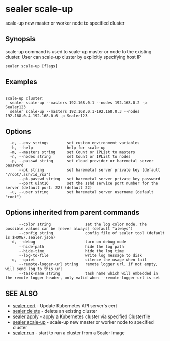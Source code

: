 # sealer scale-up

scale-up new master or worker node to specified cluster

## Synopsis

scale-up command is used to scale-up master or node to the existing cluster. User can scale-up cluster by explicitly
specifying host IP

```
sealer scale-up [flags]
```

## Examples

```

scale-up cluster:
  sealer scale-up --masters 192.168.0.1 --nodes 192.168.0.2 -p Sealer123
  sealer scale-up --masters 192.168.0.1-192.168.0.3 --nodes 192.168.0.4-192.168.0.6 -p Sealer123

```

## Options

```
  -e, --env strings        set custom environment variables
  -h, --help               help for scale-up
  -m, --masters string     set Count or IPList to masters
  -n, --nodes string       set Count or IPList to nodes
  -p, --passwd string      set cloud provider or baremetal server password
      --pk string          set baremetal server private key (default "/root/.ssh/id_rsa")
      --pk-passwd string   set baremetal server private key password
      --port uint16        set the sshd service port number for the server (default port: 22) (default 22)
  -u, --user string        set baremetal server username (default "root")
```

## Options inherited from parent commands

```
      --color string               set the log color mode, the possible values can be [never always] (default "always")
      --config string              config file of sealer tool (default is $HOME/.sealer.json)
  -d, --debug                      turn on debug mode
      --hide-path                  hide the log path
      --hide-time                  hide the log time
      --log-to-file                write log message to disk
  -q, --quiet                      silence the usage when fail
      --remote-logger-url string   remote logger url, if not empty, will send log to this url
      --task-name string           task name which will embedded in the remote logger header, only valid when --remote-logger-url is set
```

## SEE ALSO

* [sealer cert](sealer_cert.md)     - Update Kubernetes API server's cert
* [sealer delete](sealer_delete.md)     - delete an existing cluster
* [sealer apply](sealer_apply.md)     - apply a Kubernetes cluster via specified Clusterfile
* [sealer scale-up](sealer_scale-up.md)     - scale-up new master or worker node to specified cluster
* [sealer run](sealer_run.md)     - start to run a cluster from a Sealer Image